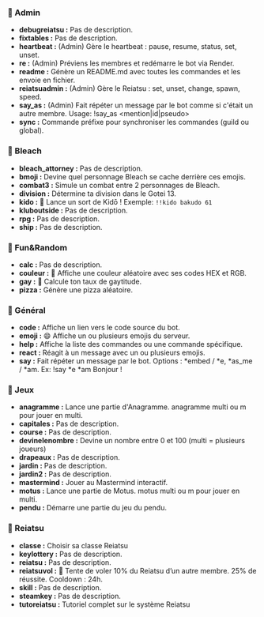 ### 📂 Admin
- **debugreiatsu :** Pas de description.
- **fixtables :** Pas de description.
- **heartbeat :** (Admin) Gère le heartbeat : pause, resume, status, set, unset.
- **re :** (Admin) Préviens les membres et redémarre le bot via Render.
- **readme :** Génère un README.md avec toutes les commandes et les envoie en fichier.
- **reiatsuadmin :** (Admin) Gère le Reiatsu : set, unset, change, spawn, speed.
- **say_as :** (Admin) Fait répéter un message par le bot comme si c'était un autre membre.
Usage: !say_as <mention|id|pseudo> <message>
- **sync :** Commande préfixe pour synchroniser les commandes (guild ou global).

### 📂 Bleach
- **bleach_attorney :** Pas de description.
- **bmoji :** Devine quel personnage Bleach se cache derrière ces emojis.
- **combat3 :** Simule un combat entre 2 personnages de Bleach.
- **division :** Détermine ta division dans le Gotei 13.
- **kido :** 🎼 Lance un sort de Kidō ! Exemple: `!!kido bakudo 61`
- **kluboutside :** Pas de description.
- **rpg :** Pas de description.
- **ship :** Pas de description.

### 📂 Fun&Random
- **calc :** Pas de description.
- **couleur :** 🎨 Affiche une couleur aléatoire avec ses codes HEX et RGB.
- **gay :** 🌈 Calcule ton taux de gaytitude.
- **pizza :** Génère une pizza aléatoire.

### 📂 Général
- **code :** Affiche un lien vers le code source du bot.
- **emoji :** 😄 Affiche un ou plusieurs emojis du serveur.
- **help :** Affiche la liste des commandes ou une commande spécifique.
- **react :** Réagit à un message avec un ou plusieurs emojis.
- **say :** Fait répéter un message par le bot. Options : *embed / *e, *as_me / *am. Ex: !say *e *am Bonjour !

### 📂 Jeux
- **anagramme :** Lance une partie d'Anagramme. anagramme multi ou m pour jouer en multi.
- **capitales :** Pas de description.
- **course :** Pas de description.
- **devinelenombre :** Devine un nombre entre 0 et 100 (multi = plusieurs joueurs)
- **drapeaux :** Pas de description.
- **jardin :** Pas de description.
- **jardin2 :** Pas de description.
- **mastermind :** Jouer au Mastermind interactif.
- **motus :** Lance une partie de Motus. motus multi ou m pour jouer en multi.
- **pendu :** Démarre une partie du jeu du pendu.

### 📂 Reiatsu
- **classe :** Choisir sa classe Reiatsu
- **keylottery :** Pas de description.
- **reiatsu :** Pas de description.
- **reiatsuvol :** 💠 Tente de voler 10% du Reiatsu d’un autre membre. 25% de réussite. Cooldown : 24h.
- **skill :** Pas de description.
- **steamkey :** Pas de description.
- **tutoreiatsu :** Tutoriel complet sur le système Reiatsu
